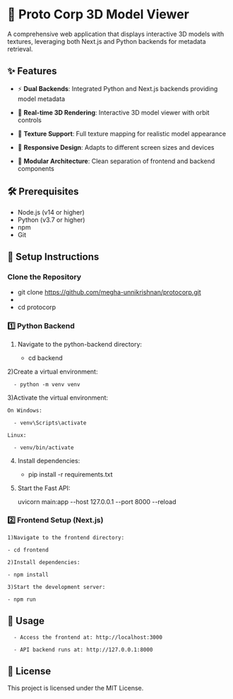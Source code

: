 # 🔷 Proto Corp 3D Model Viewer

A comprehensive web application that displays interactive 3D models with textures, leveraging both Next.js and Python backends for metadata retrieval.

## ✨ Features

  - ⚡ **Dual Backends**: Integrated Python and Next.js backends providing model metadata
    
  - 🔄 **Real-time 3D Rendering**: Interactive 3D model viewer with orbit controls

  - 🧩 **Texture Support**: Full texture mapping for realistic model appearance
    
  - 📱 **Responsive Design**: Adapts to different screen sizes and devices
    
  - 🔧 **Modular Architecture**: Clean separation of frontend and backend components

## 🛠️ Prerequisites

  - Node.js (v14 or higher)
  - Python (v3.7 or higher)
  - npm 
  - Git

## 🚀 Setup Instructions

### Clone the Repository

   - git clone https://github.com/megha-unnikrishnan/protocorp.git
   - 
   - cd protocorp

### 1️⃣ Python Backend

  1) Navigate to the python-backend directory:

      - cd backend
    
  2)Create a virtual environment:

      - python -m venv venv

  3)Activate the virtual environment:

    On Windows:
        
      - venv\Scripts\activate

    Linux:
  
      - venv/bin/activate

4) Install dependencies:

     - pip install -r requirements.txt

5) Start the Fast API:
   
    uvicorn main:app --host 127.0.0.1 --port 8000 --reload
   
   
###  2️⃣ Frontend Setup (Next.js)

    1)Navigate to the frontend directory:

    - cd frontend

    2)Install dependencies:

    - npm install

    3)Start the development server:

    - npm run 
    
## 📌 Usage

      - Access the frontend at: http://localhost:3000
      
      - API backend runs at: http://127.0.0.1:8000

## 📜 License

This project is licensed under the MIT License.

    

